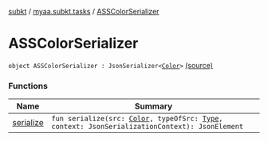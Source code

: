 [subkt](../../index.md) / [myaa.subkt.tasks](../index.md) / [ASSColorSerializer](./index.md)

# ASSColorSerializer

`object ASSColorSerializer : JsonSerializer<`[`Color`](https://docs.oracle.com/javase/9/docs/api/java/awt/Color.html)`>` [(source)](https://github.com/Myaamori/SubKt/blob/0.1.12/src/main/kotlin/myaa/subkt/tasks/asstasks.kt#L617)

### Functions

| Name | Summary |
|---|---|
| [serialize](serialize.md) | `fun serialize(src: `[`Color`](https://docs.oracle.com/javase/9/docs/api/java/awt/Color.html)`, typeOfSrc: `[`Type`](https://docs.oracle.com/javase/9/docs/api/java/lang/reflect/Type.html)`, context: JsonSerializationContext): JsonElement` |
